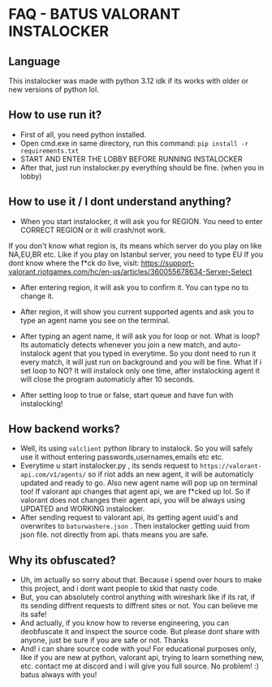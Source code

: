 # FAQ - BATUS VALORANT INSTALOCKER
## Language
This instalocker was made with python 3.12 idk if its works with older or new versions of python lol.



## How to use run it?

* First of all, you need python installed.
* Open cmd.exe in same directory, run this command: `pip install -r requirements.txt`
* START AND ENTER THE LOBBY BEFORE RUNNING INSTALOCKER
* After that, just run instalocker.py everything should be fine. (when you in lobby)



## How to use it / I dont understand anything?

* When you start instalocker, it will ask you for REGION.
You need to enter CORRECT REGION or it will crash/not work.

If you don't know what region is, its means which server do you play on like NA,EU,BR etc.
Like if you play on Istanbul server, you need to type EU
If you dont know where the f*ck do live, visit: https://support-valorant.riotgames.com/hc/en-us/articles/360055678634-Server-Select

* After entering region, it will ask you to confirm it. You can type no to change it.

* After region, it will show you current supported agents and ask you to type an agent name you see on the terminal.

* After typing an agent name, it will ask you for loop or not.
What is loop?
Its automaticly detects whenever you join a new match, and auto-instalock agent that you typed in everytime. So you dont need to run it every match, it will just run on background and you will be fine.
What if i set loop to NO?
It will instalock only one time, after instalocking agent it will close the program automaticly after 10 seconds.

* After setting loop to true or false, start queue and have fun with instalocking!



## How backend works?
* Well, its using `valclient` python library to instalock. So you will safely use it without entering passwords,usernames,emails etc etc.
* Everytime u start instalocker.py , its sends request to `https://valorant-api.com/v1/agents/` so if riot adds an new agent, it will be automaticly updated and ready to go. Also new agent name will pop up on terminal too! If valorant api changes that agent api, we are f*cked up lol. So if valorant does not changes their agent api, you will be always using UPDATED and WORKING instalocker.
* After sending request to valorant api, its getting agent uuid's and overwrites to `baturwashere.json` . Then instalocker getting uuid from json file. not directly from api. thats means you are safe.



## Why its obfuscated?
* Uh, im actually so sorry about that. Because i spend over hours to make this project, and i dont want people to skid that nasty code.
* But, you can absolutely control anything with wireshark like if its rat, if its sending diffrent requests to diffrent sites or not. You can believe me its safe!
* And actually, if you know how to reverse engineering, you can deobfuscate it and inspect the source code. But please dont share with anyone, just be sure if you are safe or not. Thanks
* And! i can share source code with you! For educational purposes only, like if you are new at python, valorant api, trying to learn something new, etc. contact me at discord and i will give you full source. No problem! :) batus always with you!
